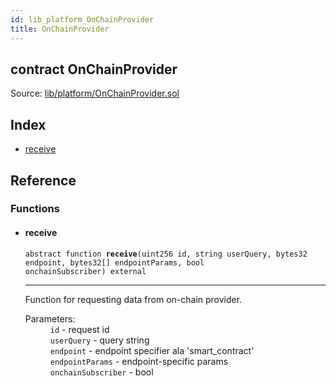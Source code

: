 ```yaml
---
id: lib_platform_OnChainProvider
title: OnChainProvider
---
```


<div class="contract-doc"><div class="contract"><h2 class="contract-header"><span class="contract-kind">contract</span> OnChainProvider</h2><div class="source">Source: <a href="git+https://github.com/zapproject/ZapContracts/blob/v0.0.1/contracts/lib/platform/OnChainProvider.sol" target="_blank">lib/platform/OnChainProvider.sol</a></div></div><div class="index"><h2>Index</h2><ul><li><a href="lib_platform_OnChainProvider.html#receive">receive</a></li></ul></div><div class="reference"><h2>Reference</h2><div class="functions"><h3>Functions</h3><ul><li><div class="item function"><span id="receive" class="anchor-marker"></span><h4 class="name">receive</h4><div class="body"><code class="signature"><span>abstract </span>function <strong>receive</strong><span>(uint256 id, string userQuery, bytes32 endpoint, bytes32[] endpointParams, bool onchainSubscriber) </span><span>external </span></code><hr/><div class="description"><p>Function for requesting data from on-chain provider.</p></div><dl><dt><span class="label-parameters">Parameters:</span></dt><dd><div><code>id</code> - request id</div><div><code>userQuery</code> - query string</div><div><code>endpoint</code> - endpoint specifier ala &#x27;smart_contract&#x27;</div><div><code>endpointParams</code> - endpoint-specific params</div><div><code>onchainSubscriber</code> - bool</div></dd></dl></div></div></li></ul></div></div></div>
